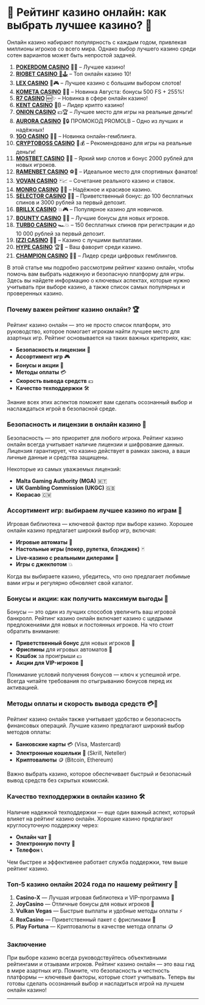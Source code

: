 # 🎰 Рейтинг казино онлайн: как выбрать лучшее казино? 🎲

Онлайн казино набирают популярность с каждым годом, привлекая миллионы игроков со всего мира. Однако выбор лучшего казино среди сотен вариантов может быть непростой задачей. 
1. [**POKERDOM CASINO**](https://4pd-stat.com/click/65c385136bcc63141167f1e3/4450/13807/subaccount) 🎰🔥 – Лучшее казино!
1. [**RIOBET CASINO** 🌟🕹️](https://tracker.rioaffi.com/link?btag=1027246_346134) – Топ онлайн казино 10!
1. [**LEX CASINO**](https://lex-ircp01.com/c71ab4dfb) 🎯🎮 – Лучшее казино с большим выбором слотов!
1. [**KOMETA CASINO**](https://stars-flight.com/s2371995e) 🚀🎁 – Новинка Августа: бонусы 500 FS + 255%!
1. [**R7 CASINO**](https://aristocratic-hall.com/s9f210880) 🆕✨ – Новинка в сфере онлайн казино!
1. [**KENT CASINO**](https://passage-through-deserts.com/de0514c15) 💎₿ – Лидер крипто казино!
1. [**ONION CASINO**](https://obclk001-2d.top/click?offer_id=986&partner_id=10542&landing_id=1798&utm_medium=affiliate&sub_1=oncasino3) 💵🏆 – Лучшее место для игры на реальные деньги!
1. [**AURORA CASINO**](https://10trafic-stat2.com/click/668546566bcc6313411604c7/6766/15114/subaccount?promocode=PROMOLB) 🌌🔒 ПРОМОКОД PROMOLB – Одно из лучших и надёжных!
1. [**1GO CASINO**](https://1go-ircp01.com/ce015f410) 🎉🎲 – Новинка онлайн-гемблинга.
1. [**CRYPTOBOSS CASINO**](https://cryptobossc.online/d847bcfa9) 👑💰 – Рекомендовано для игры на реальные деньги!
1. [**MOSTBET CASINO**](https://ktbtis024ifqfn0mst.com/beQs) 🎡💫 – Яркий мир слотов и бонус 2000 рублей для новых игроков.
1. [**RAMENBET CASINO**](https://get.saltyram.com/ru/registration?apkpop=0&partner=p24970p3296034p5526) ⚽🏅 – Идеальное место для спортивных фанатов!
1. [**VOVAN CASINO**](https://vovan.site/d2375cf9b) 🃏📈 – Сочетание реального казино и ставок.
1. [**MONRO CASINO**](https://mnr-ircp01.com/c3ce72a2c) 🌟💖 – Надёжное и красивое казино.
1. [**SELECTOR CASINO**](https://gosel.pl/SELVK) 🎁🎉 – Приветственный бонус: до 100 бесплатных спинов и 3000 рублей за первый депозит.
1. [**BRILLX CASINO**](https://brillx.pub/BRIVK) 💥🎮 – Популярное казино для новичков.
1. [**BOUNTY CASINO**](https://bounty-casino.de/BOVK) 🎯🎁 – Лучшие бонусы для новых игроков.
1. [**TURBO CASINO**](https://turbo-casino.pro/TURVK) 🏎️💥 – 150 бесплатных спинов при регистрации и до 10 000 рублей за первый депозит.
1. [**IZZI CASINO**](https://izzi-fr03.com/ca7c8a7b7) 💸🔝 – Казино с лучшими выплатами.
1. [**HYPE CASINO**](https://hypekaz.com/dc2f44ad0) 🏆🎉 – Ваш фаворит среди казино.
1. [**CHAMPION CASINO**](https://champcasino.ink/pobeda/doa-hats?p80412p305331p112c) 🥇🎰 – Лидер среди цифровых гемблингов.

В этой статье мы подробно рассмотрим рейтинг казино онлайн, чтобы помочь вам выбрать надежную и безопасную платформу для игры. Здесь вы найдете информацию о ключевых аспектах, которые нужно учитывать при выборе казино, а также список самых популярных и проверенных казино.

### Почему важен рейтинг казино онлайн? 🏆

Рейтинг казино онлайн — это не просто список платформ, это руководство, которое помогает игрокам найти лучшее место для азартных игр. Рейтинг основывается на таких важных критериях, как:

- **Безопасность и лицензии** 📜
- **Ассортимент игр** 🎮
- **Бонусы и акции** 🎁
- **Методы оплаты** 💳
- **Скорость вывода средств** 💵
- **Качество техподдержки** 🛠️

Знание всех этих аспектов поможет вам сделать осознанный выбор и наслаждаться игрой в безопасной среде.

### Безопасность и лицензии в онлайн казино 🔐

Безопасность — это приоритет для любого игрока. Рейтинг казино онлайн всегда учитывает наличие лицензии и шифрование данных. Лицензия гарантирует, что казино действует в рамках закона, а ваши личные данные и средства защищены.

Некоторые из самых уважаемых лицензий:

- **Malta Gaming Authority (MGA)** 🇲🇹
- **UK Gambling Commission (UKGC)** 🇬🇧
- **Кюрасао** 🇨🇼

### Ассортимент игр: выбираем лучшее казино по играм 🎰

Игровая библиотека — ключевой фактор при выборе казино. Хорошее онлайн казино предлагает широкий выбор игр, включая:

- **Игровые автоматы** 🎰
- **Настольные игры (покер, рулетка, блэкджек)** 🃏
- **Live-казино с реальными дилерами** 🎥
- **Игры с джекпотом** 💥

Когда вы выбираете казино, убедитесь, что оно предлагает любимые вами игры и регулярно обновляет свой каталог.

### Бонусы и акции: как получить максимум выгоды 🎁

Бонусы — это один из лучших способов увеличить ваш игровой банкролл. Рейтинг казино онлайн включает казино с щедрыми предложениями для новых и постоянных игроков. На что стоит обратить внимание:

- **Приветственный бонус** для новых игроков 💸
- **Фриспины** для игровых автоматов 🎰
- **Кэшбэк** за проигрыши 💵
- **Акции для VIP-игроков** 💎

Понимание условий получения бонусов — ключ к успешной игре. Всегда читайте требования по отыгрыванию бонусов перед их активацией.

### Методы оплаты и скорость вывода средств 💳💸

Рейтинг казино онлайн также учитывает удобство и безопасность финансовых операций. Лучшие казино предлагают широкий выбор методов оплаты:

- **Банковские карты** 💳 (Visa, Mastercard)
- **Электронные кошельки** 📱 (Skrill, Neteller)
- **Криптовалюты** 🪙 (Bitcoin, Ethereum)

Важно выбрать казино, которое обеспечивает быстрый и безопасный вывод средств без скрытых комиссий.

### Качество техподдержки в онлайн казино 🛠️

Наличие надежной техподдержки — еще один важный аспект, который влияет на рейтинг казино онлайн. Хорошие казино предлагают круглосуточную поддержку через:

- **Онлайн чат** 💬
- **Электронную почту** 📧
- **Телефон** 📞

Чем быстрее и эффективнее работает служба поддержки, тем выше рейтинг казино.

### Топ-5 казино онлайн 2024 года по нашему рейтингу 🎰

1. **Casino-X** — Лучшая игровая библиотека и VIP-программа 💎
2. **JoyCasino** — Отличные бонусы для новых игроков 🎁
3. **Vulkan Vegas** — Быстрые выплаты и удобные методы оплаты ⚡
4. **RoxCasino** — Приветственный пакет с фриспинами 🎰
5. **Play Fortuna** — Криптовалюты в качестве метода оплаты 🪙

### Заключение

При выборе казино всегда руководствуйтесь объективными рейтингами и отзывами игроков. Рейтинг казино онлайн — это ваш гид в мире азартных игр. Помните, что безопасность и честность платформы — ключевые факторы, которые стоит учитывать. Теперь вы готовы сделать осознанный выбор и насладиться игрой на лучшем онлайн казино!

---
